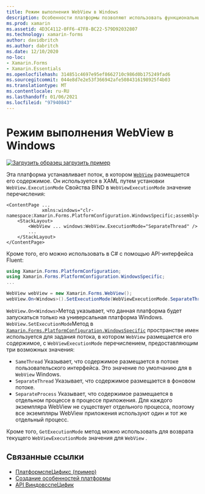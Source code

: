 ```yaml
---
title: Режим выполнения WebView в Windows
description: Особенности платформы позволяют использовать функциональные возможности, доступные только на определенной платформе, без реализации пользовательских модулей подготовки отчетов или эффектов. В этой статье объясняется, как использовать конкретную платформу Windows, которая задает поток, в котором WebView размещает свое содержимое.
ms.prod: xamarin
ms.assetid: 4D3C4112-0FF6-47F8-BC22-579D92032807
ms.technology: xamarin-forms
author: davidbritch
ms.author: dabritch
ms.date: 12/10/2020
no-loc:
- Xamarin.Forms
- Xamarin.Essentials
ms.openlocfilehash: 314851c4697e95ef8662710c986d0b175249fad6
ms.sourcegitcommit: 044e8d7e2e53f366942afe5084316198925f4b03
ms.translationtype: MT
ms.contentlocale: ru-RU
ms.lasthandoff: 01/06/2021
ms.locfileid: "97940843"
---
```

# <a name="webview-execution-mode-on-windows"></a>Режим выполнения WebView в Windows

[![Загрузить образец](~/media/shared/download.png) загрузить пример](/samples/xamarin/xamarin-forms-samples/userinterface-platformspecifics)

Эта платформа устанавливает поток, в котором [`WebView`](xref:Xamarin.Forms.WebView) размещается его содержимое. Он используется в XAML путем установки `WebView.ExecutionMode` Свойства BIND в `WebViewExecutionMode` значение перечисления:

```xaml
<ContentPage ...
             xmlns:windows="clr-namespace:Xamarin.Forms.PlatformConfiguration.WindowsSpecific;assembly=Xamarin.Forms.Core">
    <StackLayout>
        <WebView ... windows:WebView.ExecutionMode="SeparateThread" />
        ...
    </StackLayout>
</ContentPage>
```

Кроме того, его можно использовать в C# с помощью API-интерфейса Fluent:

```csharp
using Xamarin.Forms.PlatformConfiguration;
using Xamarin.Forms.PlatformConfiguration.WindowsSpecific;
...

WebView webView = new Xamarin.Forms.WebView();
webView.On<Windows>().SetExecutionMode(WebViewExecutionMode.SeparateThread);
```

`WebView.On<Windows>`Метод указывает, что данная платформа будет запускаться только на универсальная платформа Windows. `WebView.SetExecutionMode`Метод в [`Xamarin.Forms.PlatformConfiguration.WindowsSpecific`](xref:Xamarin.Forms.PlatformConfiguration.WindowsSpecific) пространстве имен используется для задания потока, в котором `WebView` размещается его содержимое, с `WebViewExecutionMode` перечислением, предоставляющим три возможных значения:

- `SameThread` Указывает, что содержимое размещается в потоке пользовательского интерфейса. Это значение по умолчанию для в `WebView` Windows.
- `SeparateThread` Указывает, что содержимое размещается в фоновом потоке.
- `SeparateProcess` Указывает, что содержимое размещается в отдельном процессе в процессе приложения. Для каждого экземпляра WebView не существует отдельного процесса, поэтому все экземпляры WebView приложения используют один и тот же отдельный процесс.

Кроме того, `GetExecutionMode` метод можно использовать для возврата текущего `WebViewExecutionMode` значения для `WebView` .

## <a name="related-links"></a>Связанные ссылки

- [ПлатформспеЦификс (пример)](/samples/xamarin/xamarin-forms-samples/userinterface-platformspecifics)
- [Создание особенностей платформы](~/xamarin-forms/platform/platform-specifics/index.md#creating-platform-specifics)
- [API ВиндовсспеЦифик](xref:Xamarin.Forms.PlatformConfiguration.WindowsSpecific)
